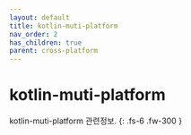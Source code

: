 ```yaml
---
layout: default
title: kotlin-muti-platform
nav_order: 2
has_children: true
parent: cross-platform
---
```


# kotlin-muti-platform

kotlin-muti-platform 관련정보.
{: .fs-6 .fw-300 }
